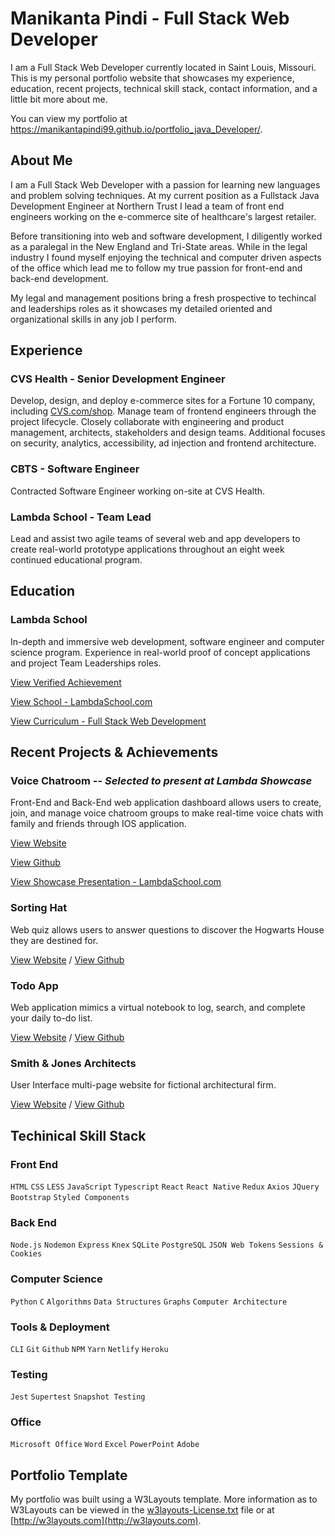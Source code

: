# Manikanta Pindi - Full Stack Web Developer

I am a Full Stack Web Developer currently located in Saint Louis, Missouri. This is my personal portfolio website that showcases my experience, education, recent projects, technical skill stack, contact information, and a little bit more about me. 

You can view my portfolio at  https://manikantapindi99.github.io/portfolio_java_Developer/.

## About Me

I am a Full Stack Web Developer with a passion for learning new languages and problem solving techniques. At my current position as a Fullstack Java Development Engineer at Northern Trust I lead a team of front end engineers working on the e-commerce site of healthcare's largest retailer.</p>

Before transitioning into web and software development, I diligently worked as a paralegal in the New England and Tri-State areas. While in the legal industry I found myself enjoying the technical and computer driven aspects of the office which lead me to follow my true passion for front-end and back-end development.</p>

My legal and management positions bring a fresh prospective to techincal and leaderships roles as it showcases my detailed oriented and organizational skills in any job I perform.</p>

## Experience

### CVS Health - Senior Development Engineer

Develop, design, and deploy e-commerce sites for a Fortune 10 company, including
[CVS.com/shop](https://www.cvs.com/shop). Manage team of frontend engineers through the project lifecycle. Closely collaborate with engineering and product management, architects, stakeholders and design teams. Additional focuses on security, analytics, accessibility, ad injection and frontend architecture.

### CBTS - Software Engineer

Contracted Software Engineer working on-site at CVS Health.

### Lambda School - Team Lead

Lead and assist two agile teams of several web and app developers to create real-world prototype applications throughout an eight week continued educational program.

## Education

### Lambda School

In-depth and immersive web development, software engineer and computer science program. Experience in real-world proof of concept applications and project Team Leaderships roles.

[View Verified Achievement](https://www.youracclaim.com/badges/be49f5f2-5803-462c-97a4-799bae02c1b9/linked_in)

[View School - LambdaSchool.com](https://lambdaschool.com/)

[View Curriculum - Full Stack Web Development](https://learn.lambdaschool.com/course/cs-fsw)

## Recent Projects & Achievements

### Voice Chatroom -- *Selected to present at Lambda Showcase*

Front-End and Back-End web application dashboard allows users to create, join, and manage voice chatroom groups to make real-time voice chats with family and friends through IOS application.

[View Website](https://myvoicechatroom.netlify.app/)

[View Github](https://github.com/intercom-app)

[View Showcase Presentation - LambdaSchool.com](https://lambdaschool.com/lab-demos/voice-chatroom)

### Sorting Hat

Web quiz allows users to answer questions to discover the Hogwarts House they are destined for.

  [View Website](https://catolnai-sorting-hat.netlify.com) / [View Github](https://github.com/ChelseaTolnai/Sorting-Hat-Quiz)

### Todo App

Web application mimics a virtual notebook to log, search, and complete your daily to-do list.

[View Website](https://catolnai-todo-app.netlify.com/) / [View Github](https://github.com/ChelseaTolnai/React-Todo-App)

### Smith & Jones Architects

User Interface multi-page website for fictional architectural firm.

[View Website](https://catolnai-ui-architects.netlify.com/) / [View Github](https://github.com/ChelseaTolnai/Architecture-Marketing-Site)

## Techinical Skill Stack

### Front End

`HTML` `CSS` `LESS` `JavaScript` `Typescript` `React` `React Native` `Redux` `Axios` `JQuery` `Bootstrap` `Styled Components`

### Back End

`Node.js` `Nodemon` `Express` `Knex` `SQLite` `PostgreSQL` `JSON Web Tokens` `Sessions & Cookies`

### Computer Science

`Python` `C` `Algorithms` `Data Structures` `Graphs` `Computer Architecture`

### Tools & Deployment

`CLI` `Git` `Github` `NPM` `Yarn` `Netlify` `Heroku`

### Testing

`Jest` `Supertest` `Snapshot Testing`

### Office

`Microsoft Office` `Word` `Excel` `PowerPoint` `Adobe`

## Portfolio Template

My portfolio was built using a W3Layouts template. More information as to W3Layouts can be viewed in the [w3layouts-License.txt](w3layouts-License.txt) file or at [http://w3layouts.com](http://w3layouts.com).
